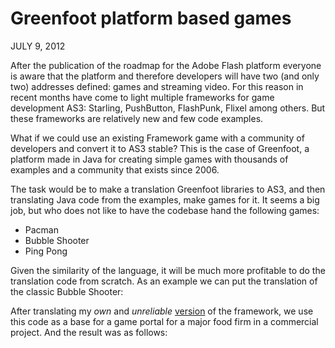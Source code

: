 # Greenfoot platform based games #

JULY 9, 2012

After the publication of the roadmap for the Adobe Flash platform everyone is aware that the platform and therefore developers will have two (and only two) addresses defined: games and streaming video. For this reason in recent months have come to light multiple frameworks for game development AS3: Starling, PushButton, FlashPunk, Flixel among others. But these frameworks are relatively new and few code examples.

What if we could use an existing Framework game with a community of developers and convert it to AS3 stable? This is the case of Greenfoot, a platform made in Java for creating simple games with thousands of examples and a community that exists since 2006.

The task would be to make a translation Greenfoot libraries to AS3, and then translating Java code from the examples, make games for it. It seems a big job, but who does not like to have the codebase hand the following games:

- Pacman
- Bubble Shooter
- Ping Pong

Given the similarity of the language, it will be much more profitable to do the translation code from scratch. As an example we can put the translation of the classic Bubble Shooter:



After translating my *own* and *unreliable* [version](https://github.com/monday8am/BubbleShooter_FLA/tree/initial_dev/src/com/monday8am/greenfoot) of the framework, we use this code as a base for a game portal for a major food firm in a commercial project. And the result was as follows: